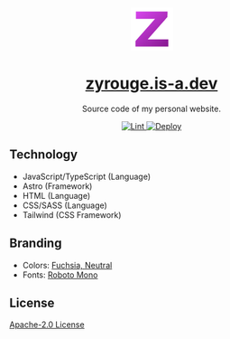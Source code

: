 <br>

<p align="center">
  <img src="./public/icon.png" width="75">
</p>

<h1 align="center">
  <a href="https://zyrouge.is-a.dev/">zyrouge.is-a.dev</a>
</h1>

<p align="center">
  Source code of my personal website.
</p>

<p align="center">
  <a href="https://github.com/zyrouge/zyrouge.is-a.dev/actions/workflows/lint.yml">
    <img src="https://github.com/zyrouge/zyrouge.is-a.dev/actions/workflows/lint.yml/badge.svg" title="Lint">
  </a>
  <a href="https://github.com/zyrouge/zyrouge.is-a.dev/actions/workflows/deploy.yml">
    <img src="https://github.com/zyrouge/zyrouge.is-a.dev/actions/workflows/deploy.yml/badge.svg" title="Deploy">
  </a>
</p>

## Technology

-   JavaScript/TypeScript (Language)
-   Astro (Framework)
-   HTML (Language)
-   CSS/SASS (Language)
-   Tailwind (CSS Framework)

## Branding

-   Colors: [Fuchsia, Neutral](https://tailwindcss.com/docs/customizing-colors#default-color-palette)
-   Fonts: [Roboto Mono](https://fonts.google.com/specimen/Roboto+Mono)

## License

[Apache-2.0 License](./LICENSE)
